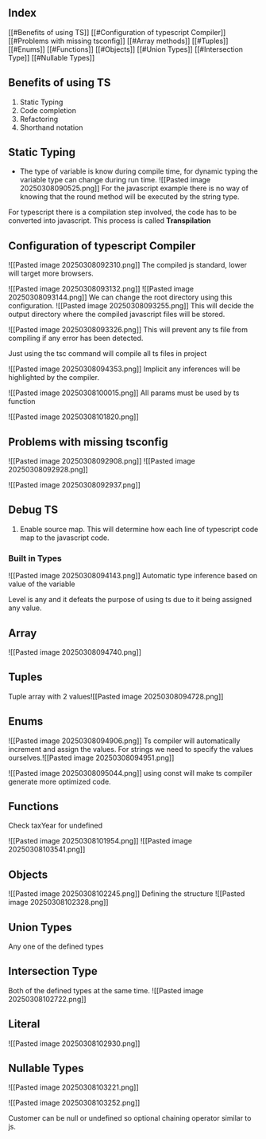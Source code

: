 

## Index
[[#Benefits of using TS]]
[[#Configuration of typescript Compiler]]
[[#Problems with missing tsconfig]]
[[#Array methods]]
[[#Tuples]]
[[#Enums]]
[[#Functions]]
[[#Objects]]
[[#Union Types]]
[[#Intersection Type]]
[[#Nullable Types]]
## Benefits of using TS
1. Static Typing
2. Code completion
3. Refactoring
4. Shorthand notation



## Static Typing
- The type of variable is know during compile time, for dynamic typing the variable type can change during run time.
![[Pasted image 20250308090525.png]]
For the javascript example there is no way of knowing that the round method will be executed by the string type.


For typescript there is a compilation step involved, the code has to be converted into javascript. This process is called **Transpilation**



## Configuration of typescript Compiler

![[Pasted image 20250308092310.png]]
The compiled js standard, lower will target more browsers.

![[Pasted image 20250308093132.png]]
![[Pasted image 20250308093144.png]]
We can change the root directory using this configuration.
![[Pasted image 20250308093255.png]]
This will decide the output directory where the compiled javascript files will be stored.

![[Pasted image 20250308093326.png]]
This will prevent any ts file from compiling if any error has been detected.

Just using the tsc command will compile all ts files in project

![[Pasted image 20250308094353.png]]
Implicit any inferences will be highlighted by the compiler.

![[Pasted image 20250308100015.png]]
All params must be used by ts function

![[Pasted image 20250308101820.png]]

## Problems with missing tsconfig

![[Pasted image 20250308092908.png]]
![[Pasted image 20250308092928.png]]

![[Pasted image 20250308092937.png]]


## Debug TS 
1. Enable source map. This will determine how each line of typescript code map to the javascript code.


### Built in Types
![[Pasted image 20250308094143.png]]
Automatic type inference based on value of the variable


Level is any and it defeats the purpose of using ts due to it being assigned any value.

## Array 

![[Pasted image 20250308094740.png]]

## Tuples
Tuple array with 2 values![[Pasted image 20250308094728.png]]

## Enums
![[Pasted image 20250308094906.png]]
Ts compiler will automatically increment and assign the values.
For strings we need to specify the values ourselves.![[Pasted image 20250308094951.png]]

![[Pasted image 20250308095044.png]]
using const will make ts compiler generate more optimized code.

## Functions
Check taxYear for undefined

![[Pasted image 20250308101954.png]]
![[Pasted image 20250308103541.png]]

## Objects
![[Pasted image 20250308102245.png]]
Defining the structure
![[Pasted image 20250308102328.png]]



## Union Types
Any one of the defined types

## Intersection Type
Both of the defined types at the same time.
![[Pasted image 20250308102722.png]]




## Literal
![[Pasted image 20250308102930.png]]


## Nullable Types
![[Pasted image 20250308103221.png]]

![[Pasted image 20250308103252.png]]

Customer can be null or undefined so optional chaining operator similar to js.


